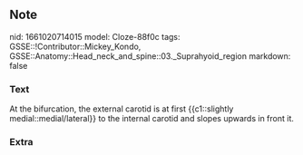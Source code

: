 ## Note
nid: 1661020714015
model: Cloze-88f0c
tags: GSSE::!Contributor::Mickey_Kondo, GSSE::Anatomy::Head_neck_and_spine::03._Suprahyoid_region
markdown: false

### Text
At the bifurcation, the external carotid is at first {{c1::slightly medial::medial/lateral}} to the internal carotid and slopes upwards in front it.

### Extra

